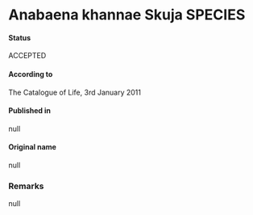 # Anabaena khannae Skuja SPECIES

#### Status
ACCEPTED

#### According to
The Catalogue of Life, 3rd January 2011

#### Published in
null

#### Original name
null

### Remarks
null